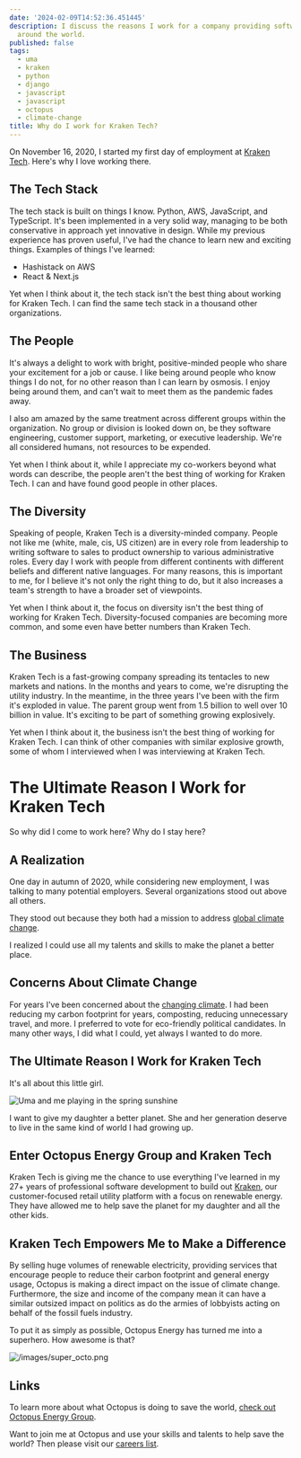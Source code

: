 ```yaml
---
date: '2024-02-09T14:52:36.451445'
description: I discuss the reasons I work for a company providing software for utilities
  around the world.
published: false
tags:
  - uma
  - kraken
  - python
  - django
  - javascript
  - javascript
  - octopus
  - climate-change
title: Why do I work for Kraken Tech?
---
```


On November 16, 2020, I started my first day of employment at [Kraken Tech](https://kraken.tech/). Here's why I love working there.

## The Tech Stack

The tech stack is built on things I know. Python, AWS, JavaScript, and TypeScript. It's been implemented in a very solid way, managing to be both conservative in approach yet innovative in design. While my previous experience has proven useful, I've had the chance to learn new and exciting things. Examples of things I've learned:

- Hashistack on AWS
- React & Next.js

Yet when I think about it, the tech stack isn't the best thing about working for Kraken Tech. I can find the same tech stack in a thousand other organizations.

## The People

It's always a delight to work with bright, positive-minded people who share your excitement for a job or cause. I like being around people who know things I do not, for no other reason than I can learn by osmosis. I enjoy being around them, and can't wait to meet them as the pandemic fades away.

I also am amazed by the same treatment across different groups within the organization. No group or division is looked down on, be they software engineering, customer support, marketing, or executive leadership. We're all considered humans, not resources to be expended.

Yet when I think about it, while I appreciate my co-workers beyond what words can describe, the people aren't the best thing of working for Kraken Tech. I can and have found good people in other places.

## The Diversity

Speaking of people, Kraken Tech is a diversity-minded company. People not like me (white, male, cis, US citizen) are in every role from leadership to writing software to sales to product ownership to various administrative roles. Every day I work with people from different continents with different beliefs and different native languages. For many reasons, this is important to me, for I believe it's not only the right thing to do, but it also increases a team's strength to have a broader set of viewpoints.

Yet when I think about it, the focus on diversity isn't the best thing of working for Kraken Tech. Diversity-focused companies are becoming more common, and some even have better numbers than Kraken Tech.

## The Business

Kraken Tech is a fast-growing company spreading its tentacles to new markets and nations. In the months and years to come, we're disrupting the utility industry. In the meantime, in the three years I've been with the firm it's exploded in value. The parent group went from 1.5 billion to well over 10 billion in value. It's exciting to be part of something growing explosively.

Yet when I think about it, the business isn't the best thing of working for Kraken Tech. I can think of other companies with similar explosive growth, some of whom I interviewed when I was interviewing at Kraken Tech.

# The Ultimate Reason I Work for Kraken Tech

So why did I come to work here? Why do I stay here?

## A Realization

One day in autumn of 2020, while considering new employment, I was talking to many potential employers. Several organizations stood out above all others.

They stood out because they both had a mission to address [global climate change](https://en.wikipedia.org/wiki/Climate_change).

I realized I could use all my talents and skills to make the planet a better place.

## Concerns About Climate Change

For years I've been concerned about the [changing climate](https://en.wikipedia.org/wiki/Climate_change). I had been reducing my carbon footprint for years, composting, reducing unnecessary travel, and more. I preferred to vote for eco-friendly political candidates. In many other ways, I did what I could, yet always I wanted to do more.

## The Ultimate Reason I Work for Kraken Tech

It's all about this little girl.

![Uma and me playing in the spring sunshine](/images/uma-daniel-sun.jpg)

I want to give my daughter a better planet. She and her generation deserve to live in the same kind of world I had growing up.

## Enter Octopus Energy Group and Kraken Tech

Kraken Tech is giving me the chance to use everything I've learned in my 27+ years of professional software development to build out [Kraken](https://octopusenergy.group/kraken-technologies), our customer-focused retail utility platform with a focus on renewable energy. They have allowed me to help save the planet for my daughter and all the other kids.

## Kraken Tech Empowers Me to Make a Difference

By selling huge volumes of renewable electricity, providing services that encourage people to reduce their carbon footprint and general energy usage, Octopus is making a direct impact on the issue of climate change. Furthermore, the size and income of the company mean it can have a similar outsized impact on politics as do the armies of lobbyists acting on behalf of the fossil fuels industry.

To put it as simply as possible, Octopus Energy has turned me into a superhero. How awesome is that?

![/images/super_octo.png](/images/super_octo.png)

## Links

To learn more about what Octopus is doing to save the world, [check out Octopus Energy Group](https://octopusenergy.group/).

Want to join me at Octopus and use your skills and talents to help save the world? Then please visit our [careers list](https://octopus.energy/careers/join-us/#/).

